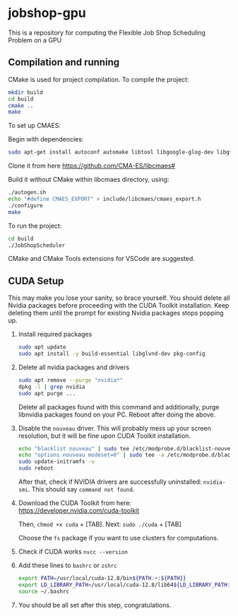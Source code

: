 # jobshop-gpu

This is a repository for computing the Flexible Job Shop Scheduling Problem on a GPU

## Compilation and running

CMake is used for project compilation.
To compile the project:

```bash
mkdir build
cd build
cmake ..
make
```

To set up CMAES: 

Begin with dependencies: 
```bash
sudo apt-get install autoconf automake libtool libgoogle-glog-dev libgflags-dev libeigen3-dev
```

Clone it from here <https://github.com/CMA-ES/libcmaes#>

Build it without CMake within libcmaes directory, using:

```bash
./autogen.sh
echo "#define CMAES_EXPORT" > include/libcmaes/cmaes_export.h
./configure
make
```

To run the project:

```bash
cd build
./JobShopScheduler
```

CMake and CMake Tools extensions for VSCode are suggested.

## CUDA Setup

This may make you lose your sanity, so brace yourself. You should delete all Nvidia packages before proceeding with the CUDA Toolkit installation. Keep deleting them until the prompt for existing Nvidia packages stops popping up.

1. Install required packages

    ```bash
    sudo apt update
    sudo apt install -y build-essential libglvnd-dev pkg-config
    ```

2. Delete all nvidia packages and drivers

    ```bash
    sudo apt remove --purge "nvidia*"
    dpkg -l | grep nvidia
    sudo apt purge ...
    ```

    Delete all packages found with this command and additionally, purge libnvidia packages found on your PC. Reboot after doing the above.

3. Disable the `nouveau` driver. This will probably mess up your screen resolution, but it will be fine upon CUDA Toolkit installation.

    ```bash
    echo "blacklist nouveau" | sudo tee /etc/modprobe.d/blacklist-nouveau.conf
    echo "options nouveau modeset=0" | sudo tee -a /etc/modprobe.d/blacklist-nouveau.conf
    sudo update-initramfs -u
    sudo reboot
    ```

    After that, check if NVIDIA drivers are successfully uninstalled: `nvidia-smi`.  This should say `command not found`.

4. Download the CUDA Toolkit from here: <https://developer.nvidia.com/cuda-toolkit>

    Then, `chmod +x cuda` + [TAB]. Next: `sudo ./cuda` + [TAB]

    Choose the `fs` package if you want to use clusters for computations.

5. Check if CUDA works `nvcc --version`

6. Add these lines to `bashrc` or `zshrc`

    ```bash
    export PATH=/usr/local/cuda-12.8/bin${PATH:+:${PATH}}
    export LD_LIBRARY_PATH=/usr/local/cuda-12.8/lib64${LD_LIBRARY_PATH:+:${LD_LIBRARY_PATH}}
    source ~/.bashrc
    ```

7. You should be all set after this step, congratulations.
